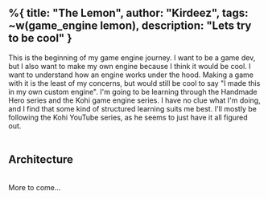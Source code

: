 %{
    title: "The Lemon",
    author: "Kirdeez",
    tags: ~w(game_engine lemon),
    description: "Lets try to be cool"
}
---

This is the beginning of my game engine journey. I want to be a game dev, but I also want to make my own engine because I think it would be cool. I want to understand how an engine works under the hood. Making a game with it is the least of my concerns, but would still be cool to say "I made this in my own custom engine". I'm going to be learning through the Handmade Hero series and the Kohi game engine series. I have no clue what I'm doing, and I find that some kind of structured learning suits me best. I'll mostly be following the Kohi YouTube series, as he seems to just have it all figured out.  
<br/>

## Architecture

<br/>
More to come...